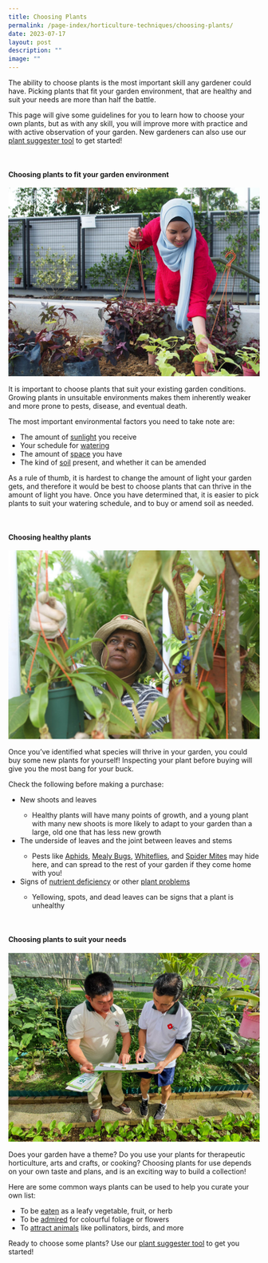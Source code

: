 ```yaml
---
title: Choosing Plants
permalink: /page-index/horticulture-techniques/choosing-plants/
date: 2023-07-17
layout: post
description: ""
image: ""
---
```

<section>
	<p>The ability to choose plants is the most important skill any gardener could have. Picking plants that fit your garden environment, that are healthy and suit your needs are more than half the battle.</p>
	<p>This page will give some guidelines for you to learn how to choose your own plants, but as with any skill, you will improve more with practice and with active observation of your garden. New gardeners can also use our <a href="https://go.gov.sg/plantsuggester/">plant suggester tool</a> to get started!</p>
	<br>
</section>

<section>
	<h4>Choosing plants to fit your garden environment</h4>
	<img title="A gardener selecting plants to transplant. Photo by Jacqueline Chua" src="/images/Gardeners/Planting%20(4).jpg">	
	<p>It is important to choose plants that suit your existing garden conditions. Growing plants in unsuitable environments makes them inherently weaker and more prone to pests, disease, and eventual death.</p>
	<p>The most important environmental factors you need to take note are:</p>  
	<ul>
		<li>The amount of <a href="/page-index/horticulture-techniques/gauging-light/">sunlight</a> you receive</li>
		<li>Your schedule for <a href="/page-index/horticulture-techniques/watering/">watering</a></li>
		<li>The amount of <a href="/page-index/horticulture-techniques/plant-spacing/">space</a> you have</li>
		<li>The kind of <a href="/page-index/horticulture-techniques/soil/">soil</a> present, and whether it can be amended</li>
	</ul>
	<p>As a rule of thumb, it is hardest to change the amount of light your garden gets, and therefore it would be best to choose plants that can thrive in the amount of light you have. Once you have determined that, it is easier to pick plants to suit your watering schedule, and to buy or amend soil as needed.</p>
	<br>
</section>

<section>
	<h4>Choosing healthy plants</h4>
	<img src="/images/Gardeners/Planting.jpg">	
	<p>Once you’ve identified what species will thrive in your garden, you could buy some new plants for yourself! Inspecting your plant before buying will give you the most bang for your buck.</p>
	<p>Check the following before making a purchase:</p>
	<ul>
		<li>New shoots and leaves</li>
			<ul>
				<li>Healthy plants will have many points of growth, and a young plant with many new shoots is more likely to adapt to your garden than a large, old one that has less new growth</li>
			</ul>
		<li>The underside of leaves and the joint between leaves and stems</li>
			<ul>
				<li>Pests like <a href="/page-index/pests/aphids/">Aphids</a>, <a href="/page-index/pests/mealy-bugs/">Mealy Bugs</a>, <a href="/page-index/pests/whiteflies/">Whiteflies</a>, and <a href="/page-index/pests/spider-mites/">Spider Mites</a> may hide here, and can spread to the rest of your garden if they come home with you!</li>
			</ul>
		<li>Signs of <a href="/page-index/plant-problems/nutrient-deficiencies/">nutrient deficiency</a> or other <a href="/learn-more-about-gardening/plant-problems/">plant problems</a></li>
			<ul>
				<li>Yellowing, spots, and dead leaves can be signs that a plant is unhealthy</li>
			</ul>
	</ul>
	<br>
</section>

<section>
	<h4>Choosing plants to suit your needs</h4>
	<img src="/images/Gardeners/Outreach%20(3).jpg">
	<p>Does your garden have a theme? Do you use your plants for therapeutic horticulture, arts and crafts, or cooking? Choosing plants for use depends on your own taste and plans, and is an exciting way to build a collection!</p>
	<p>Here are some common ways plants can be used to help you curate your own list:</p>
	<ul>
		<li>To be <a href="/page-index/glossary/edible-plants/">eaten</a> as a leafy vegetable, fruit, or herb</li>
		<li>To be <a href="/page-index/glossary/ornamental-plants/">admired</a> for colourful foliage or flowers</li>
		<li>To <a href="/page-index/glossary/biodiversity-attracting-plants/">attract animals</a> like pollinators, birds, and more </li>
  </ul>
		<p>Ready to choose some plants? Use our <a href="https://go.gov.sg/plantsuggester/">plant suggester tool</a> to get you started!</p>
	<br>
</section>